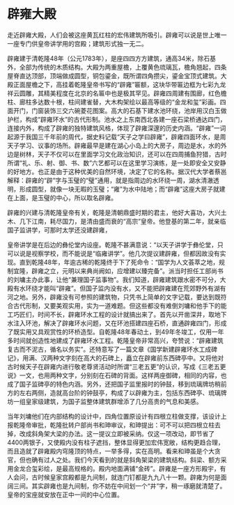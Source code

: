 # 辟雍大殿

走近辟雍大殿，人们会被这座黄瓦红柱的宏伟建筑所吸引。辟雍可以说是世上唯一一座专门供皇帝讲学用的宫殿；建筑形式独一无二。

辟雍建于清乾隆48年（公元1783年），是座四四方方建筑，通高34米，除石基外，全部为传统的木质结构。大殿为两重屋檐，上覆黄色琉璃瓦，檐角翘起，四条屋脊直达顶部，顶端做成圆型，铜包鎏金，既所谓四角攒尖，鎏金宝顶式建筑。大殿正面屋檐之下，高挂着乾隆皇帝书写的“辟雍”匾额，这块华带匾边框为七彩九龙祥云圆雕，其精美程度在北京的名匾中也是极其罕见。辟雍四周建有围廊，红色檐柱、廊柱多达数十根，柱间建雀替，大木构架绘以最高等级的“金龙和玺”彩画。四面开门，门窗装饰三交六碗菱花图案。高大的石基下建水池环绕，池岸用汉白玉做护栏，构成“辟雍环水”的古代形制。池水之上东南西北各建一座石梁桥通达四门，连接内外，构成了辟雍的独特建筑风格，体现了辟雍深邃的历史内涵。“辟雍”一词起源于我国三千年前的周代，据史料记载“天子之学曰辟雍”，辟雍四面环水，是周天子学习、议事的场所。辟雍最早是建在湖心小岛上的大房子，周边是水，水的外边是树林，天子不仅可以在里面学习文化政治知识，还可以在四周捕鱼狩猎，古时所谓“礼、乐、射、御、书、数”六艺都可以在这里学习演练，是一处即安全又安静的好地方。也正是由于这种优美的自然环境，决定了它的名称。据汉代大学者蔡邕解释：辟雍的“辟”字与玉璧的“璧”通用，就是指周边的水环绕一周，湖水清澈透明，形成圆型，就像一块无暇的玉璧；“雍”为水中陆地；而“辟雍”这座大房子就建在上面，是玉璧的中心，所以取名辟雍。

辟雍的兴建与清乾隆皇帝有关，乾隆是清朝鼎盛时期的君主，他好大喜功，大兴土木、几下江南，耗尽国力，是清由盛而衰的“高宗”皇帝。他登基的第二年，就亲临国子监讲学，可那时太学还没建辟雍，

皇帝讲学是在后边的彝伦堂内设座。乾隆不甚满意说：“以天子讲学于彝伦堂，只可以说是视察学校，而不能说是“临雍讲学”。他几次提议建辟雍，但都因故没有实现。直到乾隆48年，年逾古稀的乾隆终于下了死命令：“国学为人文荟萃之地，规制宜隆，辟雍之立，元明以来典尚阙如，应增建以臻完备”。派当时担任工部尚书的刘墉主办此事，让他“兼理国子监事物”。我们知道，辟雍建筑跟水密不可分，大殿有水环绕才能叫“辟雍”。但国子监内没有水，又不能把辟雍建在荒郊野外有湖有河之地。另外，辟雍没有可参照的建筑物，只凭书上简单的文字记载，要达到既符合古代形制，又要美观实用，实为一道难题。但这些都没有难倒刘墉和他手下的能工巧匠们，时间不长，辟雍环水工程的设计就搞出来了。首先以开凿深井，取地下水注入环池，解决了辟雍环水问题，又在环池搭建四座石桥，直通辟雍四门，形成了既实用又具观赏性的环桥造型。自乾隆48年春动土，到49年冬竣工，仅用一年多时间就创造性地建成了辟雍环水工程。乾隆皇帝非常高兴，夸赞说：“辟雍建筑复古而不泥古，循名以务实”。还特意写了一篇文章《国学新建辟雍环水工成碑记》，用满、汉两种文字刻在高大的石碑上，矗立在辟雍前东西碑亭中。又将他对古时候天子在辟雍内进行敬老尊贤活动时所谓“三老五更”的认识，写成《三老五更说》一文，也用两种文字，分别刻在石碑的背面。这样两座御碑，相同的内容，也成了国子监碑亭的特色内涵。另外，还把国子监里报时的钟鼓，移到琉璃牌坊稍前方的左右两侧，造就高台阶的钟鼓亭，构成了以辟雍为主，包括东西碑亭、琉璃牌坊一组皇家级建筑，为国子监整体建筑群增添了几分高贵的气息和美感。

当年刘墉他们在内部结构的设计中，四角位置原设计有四根立柱做支撑，该设计上报乾隆帝审批，乾隆批转户部尚书和珅审议，和珅提出：可不可以把四根立柱去掉，改成斜角架大梁的办法。这一提议立即被采纳。仅这一项改动，即节省了4400两银子，又使殿内没有柱子遮挡，整体显得更加宏伟宽敞，结构更趋合理，而且造就了辟雍殿内穹隆顶的特点，一举多得，实在高明。看来和珅虽是个大贪官，但也确有过人之处。我们今天看到的就是斜角架梁的建筑结构。斜梁、额方采用金龙合玺彩绘，是最高规格的。殿内地面满铺“金砖”。辟雍是一座方形殿宇，有人会问，古时候皇家宫殿都是九间制，就连门钉都是九九八十一颗。辟雍为何是面阔三间。其实辟雍也是九间制，你不妨在中间划一个“井”字，稍一琢磨就清楚了。皇帝的宝座就安放在正中一间的中心位置。